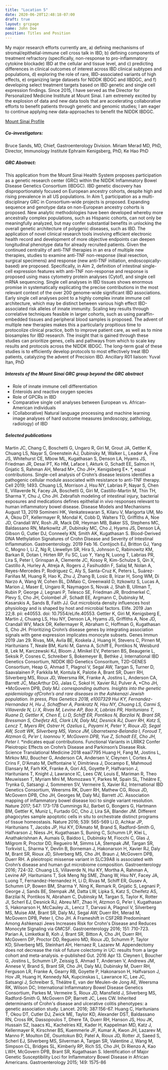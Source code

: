 ```yaml
---
title: "Location 5"
date: 2020-06-20T12:48:18-07:00
draft: true
layout: grcpage
name: John Doe
position: Titles and Position
---
```


My major research efforts currently are, a) defining mechanisms of stromal/epithelial-immune cell cross talk in IBD, b) defining components of treatment refractory (specifically, non-response to pro-inflammatory cytokine blockade) IBD at the cellular and tissue level, and c) predicting differences in clinical outcomes of interest across IBD clinical subtypes and populations, d) exploring the role of rare, IBD-associated variants of high effects, e) organizing large datasets for NIDDK IBDGC and IIBDGC, and f) developing select treatment targets based on IBD genetic and single cell expression findings. Since 2015, I have served as the Director for Personalized Medicine Institute at Mount Sinai. I am extremely excited by the explosion of data and new data tools that are accelerating collaborative efforts to benefit patients through genetic and genomic studies; I am eager to continue applying new data-approaches to benefit the NIDDK IBDGC.

[Mount Sinai Profile](https;//) 

##### Co-investigators:
Bruce Sands, MD, Chief, Gastroenterology Division.
Miriam Merad MD, PhD, Director, Immunology Institute
Ephraim Kenigsberg, PhD, Ke Hao PhD

##### GRC Abstract:
This application from the Mount Sinai Health System proposes participation as a genetic research center (GRC) within the NIDDK Inflammatory Bowel Disease Genetics Consortium (IBDGC). IBD genetic discovery has disproportionately focused on European ancestry cohorts, despite high and rising prevalence in all US populations. In Aim 1, participation as a multi-disciplinary GRC in Consortium-wide projects is proposed. Expanding sequence and genotype data on non-European ancestry cohorts is proposed. New analytic methodologies have been developed whereby more ancestrally complex populations, such as Hispanic cohorts, can not only be meaningfully analyzed, but may confer substantial benefits in unlocking the overall genetic architecture of polygenic diseases, such as IBD. The application of novel clinical research tools involving efficient electronic health record and development of more objective endpoints can deepen longitudinal phenotype data for already recruited patients. Given the continued centrality of anti-TNF therapies in an era of multiple new therapies, studies to examine anti-TNF non-response (ileal resection, surgical specimens) and response (new anti-TNF initiation, endoscopically-based) are proposed. Specifically, in Aim 2, definition of intestinal single-cell expression features with anti-TNF non-response and response is proposed using mass cytometry protein analyses (Cytof), and single cell mRNA sequencing. Single cell analyses in IBD tissues shows enormous promise in systematically explicating the precise contributions in the most relevant context of the over 200 genome-wide significant IBD associations. Early single cell analyses point to a highly complex innate immune cell architecture, which may be distinct between various high effect IBD-associated risk alleles of innate immunity. Scaling key results through correlative techniques feasible in larger cohorts, such as using paraffin-embedded tissues and peripheral blood samples is proposed. The advent of multiple new therapies makes this a particularly propitious time to protocolize clinical practice, both to improve patient care, as well as to mine biosamples for IBD research. The insight that is gained through these studies can prioritize genes, cells and pathways from which to scale key results and protocols across the NIDDK IBDGC. The long-term goal of these studies is to efficiently develop protocols to most effectively treat IBD patients, catalyzing the advent of Precision IBD. Ancillary R01 liaison: Yuval Itan, PhD

##### Interests of the Mount Sinai GRC group beyond the GRC abstract
* Role of innate immune cell differentiation 
* Enteroids and reactive oxygen species 
* Role of GPCRs in IBD
* Comparative single cell analyses between European vs. African-American individuals 
* (Collaborative) Natural language processing and machine learning image analyses of hard outcome measures (endoscopy, pathology, radiology) of IBD

##### Selected publications
Martin JC, Chang C, Boschetti G, Ungaro R, Giri M, Grout JA, Gettler K, Chuang LS, Nayar S, Greenstein AJ, Dubinsky M, Walker L, Leader A, Fine JS, Whitehurst CE, Mbow ML, Kugathasan S, Denson LA, Hyams JS, Friedman JR, Desai PT, Ko HM, Laface I, Akturk G, Schadt EE, Salmon H, Gnjatic S, Rahman AH, Merad M*, Cho JH*, Kenigsberg E*. *, equal contributions. Single-cell analysis of Crohn’s disease lesions identifies a pathogenic cellular module associated with resistance to anti-TNF therapy. Cell 2019; 1493. Chuang LS, Morrison J, Hsu NY, Labrias P, Nayar S, Chen E, Villaverde N, Facey JA, Boschetti G, Giri M, Castillo-Martin M, Thin TH, Sharma Y, Chu J, Cho JH. Zebrafish modeling of intestinal injury, bacterial exposures and medications defines epithelial in vivo responses relevant to human inflammatory bowel disease. Disease Models and Mechanisms August 13, 2019 Somineni HK, Venkateswaran S, Kilaru V, Marigorta UM, Mo A, Okou DT, Kellermayer R, Mondal K, Cobb D, Walters TD, Griffiths A, Noe JD, Crandall WV, Rosh JR, Mack DR, Heyman MB, Baker SS, Stephens MC, Baldassano RN, Markowitz JF, Dubinsky MC, Cho J, Hyams JS, Denson LA, Gibson G, Cutler DJ, Conneely KN, Smith AK, Kugathasan S. Blood-Derived DNA Methylation Signatures of Crohn Disease and Severity of Intestinal Inflammation. Gastroenterology. 2019 Feb 16.
        Contijoch EJ, Britton GJ, Yang C, Mogno I, Li Z, Ng R, Llewellyn SR, Hira S, Johnson C, Rabinowitz KM, Barkan R, Dotan I, Hirten RP, Fu SC, Luo Y, Yang N, Luong T, Labrias PR, Lira S, Peter I, Grinspan A, Clemente JC, Kosoy R, Kim-Schulze S, Qin X, Castillo A, Hurley A, Atreja A, Rogers J, Fasihuddin F, Saliaj M, Nolan A, Reyes-Mercedes P, Rodriguez C, Aly S, Santa-Cruz K, Peters L, Suárez-Fariñas M, Huang R, Hao K, Zhu J, Zhang B, Losic B, Irizar H, Song WM, Di Narzo A, Wang W, Cohen BL, DiMaio C, Greenwald D, Itzkowitz S, Lucas A, Marion J, Maser E, Ungaro R, Naymagon S, Novak J, Shah B, Ullman T, Rubin P, George J, Legnani P, Telesco SE, Friedman JR, Brodmerkel C, Plevy S, Cho JH, Colombel JF, Schadt EE, Argmann C, Dubinsky M, Kasarskis A, Sands B, Faith JJ. Gut microbiota density influences host physiology and is shaped by host and microbial factors. Elife. 2019 Jan 22;8. pii: e40553. doi: 10.7554/eLife.40553.
        Gettler K, Giri M, Kenigsberg E, Martin J, Chuang LS, Hsu NY, Denson LA, Hyams JS, Griffiths A, Noe JD, Crandall WV, Mack DR, Kellermayer R, Abraham C, Hoffman G, Kugathasan S, Cho JH. Prioritizing Crohn’s disease genes by integrating association signals with gene expression implicates monocyte subsets. Genes Immun 2019 Jan 29.
        Rivas, MA, Avila BE, Koskela J, Huang H, Stevens C, Pirnen M, Haritunians T, Neale BM, Kurki M, Ganna A, Schiff E, Pontikos N, Weisburd B, Lek M, Karczewski KJ, Bloom J, Minikel EV, Petersen BS, Beaugerie L, Seksik P, Cosnes C, Schreiber S, Bokemeyer B, Bethke J, International IBD Genetics Consortium, NIDDK IBD Genetics Consoritum, T2D-GENES Consortium, Heap G, Ahmad T, Plagnol V, Segal AW, Targan S, Turner D, Saavalainen P, Farkkila M, Kontula K, Palotie A, Brant SR, Duerr RH, Silverberg MS, Rioux JD, Weersma RK, Franke A, Jostins L, Anderson CA, Barrett JC, MacArthur DG, Jalas C, Sokol H, Xavier RJ, Pulver A, *Cho JH, *McGovern DPB, *Daly MJ. *corresponding authors. Insights​ ​into​ ​the​ ​genetic​ ​epidemiology​ ​of​ ​Crohn’s​ ​and​ ​rare​ ​diseases​ ​in​ ​the​ ​Ashkenazi​ ​Jewish population. In press, Plos Genetics 2018, e1007329
        Hui KY, Fernandez-Hernandez H, Hu J, Schaffner A, Pankratz N, Hsu NY, Chuang LS, Carmi S, Villaverde N, Li X, Rivas M, Levine AP, Bao X, Labrias PR, Haritunians T, Ruane D, Gettler K, Chen E, Li D, Schiff ER, Pontikos N, Barzilai N, Brant SR, Bressman S, Cheifetz AS, Clark LN, Daly MJ, Desnick RJ, Duerr RH, Katz S, Lencz T, Myers RH, Ostrer H, Ozelius L, Payami H, Peter Y, Rioux JD, Segal AW, Scott WK, Silverberg MS, Vance JM, Ubarretxena-Belandia I, Foroud T, Atzmon G, Pe’er I, Ioannou Y, McGovern DPB, Yue Z, Schadt EE, Cho JH*, Peter I*. *indicates equal contributions. Functional Variants in LRRK2 Confer Pleiotropic Effects on Crohn’s Disease and Parkinson’s Disease Risk. Science Translational Medicine 2018 eaai7795
        Huang H, Fang M, Jostins L, Mirkov MU, Boucher G, Anderson CA, Andersen V, Cleynen I, Cortes A, Crins F, D'Amato M, Deffontaine V, Dimitrieva J, Docampo E, Mahmoud Elansary M, Farh KK, Franke A, Gori AS, Goyette P, Halfvarson J, Haritunians T, Knight J, Lawrance IC, Lees CW, Louis E, Mariman R, Theo Meuwissen T, Myriam Mni M, Momozaws Y, Parkes M, Spain SL, Théâtre E, Trynka G, Satsangi J, Sommeren SV, Vermeire S, Xavier RJ, International IBD Genetics Consortium, Weersms RK, Duerr RH, Mathew CG, Rioux JD, McGovern DPB, Cho JH, Georges M, Daly MJ, Barrett JC. Association mapping of inflammatory bowel disease loci to single variant resolution. Nature 2017; 547: 173-178
        Cummings RJ, Barbet G, Bongers G, Hartmann BM, Gettler K, Muniz L, Furtado GC, Cho J, Lira SA, Blander JM. Different phagocytes sample apoptotic cells in situ to orchestrate distinct programs of tissue homeostasis. Nature 2016; 539: 565-569
        Li D, Achkar JP, Haritunians T, Jacobs JP, Hui KY, D’Amato M, Brand S, Radford-Smith G, Halfvarson J, Niess JH, Kugathasan S, Buning C, Schumm LP, Klei L, Anathakrishnan A, Aumais G, Baidoo L, Dubinsky M, Fiocchi C, Glas J, Milgrom R, Proctor DD, Regueiro M, Simms LA, Stempak JM, Targan SR, Torkvist L, Sharma Y, Devlin B, Borneman J, Hakonarson H, Xavier RJ, Daly M, Brant SR, Rioux JD, Silverberg MS, Cho JH, Braun J, McGovern DPB, Duerr RH. A pleiotropic missense variant in SLC39A8 is associated with Crohn’s disease and human gut microbiome composition. Gastroenterology 2016; 724-32.
        Chuang LS, Villaverde N, Hui KY, Mortha A, Rahman A, Levine  AP, Haritunians T, Sok Meng Ng SME, Zhang W, Hsu NY, Facey JA, Luong T, Fernandez-Hernandez H, Li D, Rivas M, Schiff ER, Gusev A, Schumm LP, Bowen BM, Sharma Y, Ning K, Remark R, Gnjatic S, Legnani P, George J, Sands BE, Stempak JM, Datta LW, Lipka S, Katz S, Cheifetz AS, Barzilai N, Pontikos N, Abraham C, Dubinsky M, Targan S, Taylor K, Rotter JI, Scherl EJ, Desnick RJ, Abreu MT, Zhao H, Atzmon G, Pe’er I, Kugathasan S, Hakonarson H, McCauley JL, Lencz T, Darvasi A, Plagnol V, Silverberg MS, Muise AM, Brant SR, Daly MJ, Segal AW, Duerr RH, Merad M, McGovern DPB, Peter I, Cho JH.  A Frameshift in CSF2RB Predominant Among Ashkenazi Jews Increases Risk for Crohn's Disease and Reduces Monocyte Signaling via GMCSF. Gastroenterology 2016; 151: 710-723.
        Parian A, Limketkai B, Koh J, Brant SR, Bitton A, Cho JH, Duerr RH, McGovern DP, Proctor DD, Regueiro MD, Rioux JD, Schumm P, Taylor KD, Silverberg MS, Steinhart AH, Hernaez R, Lazarev M. Appendectomy does not decrease the risk of future colectomy in UC: results from a large cohort and meta-analysis. e-published Gut. 2016 Apr 13.
        Cleynen I, Boucher G, Jostins L, Schumm LP, Zeissig S, Ahmad T, Andersen V, Andrews JM, Annese V, Brand S, Brant SR, Cho JH, Daly MJ, Dubinsky M, Duerr RH, Ferguson LR, Franke A, Gearry RB, Goyette P, Hakonarson H, Halfvarson J, Hov JR, Huang H, Kennedy NA, Kupcinskas L, Lawrance IC, Lee JC, Satsangi J, Schreiber S, Théâtre E, van der Meulen-de Jong AE, Weersma RK, Wilson DC; International Inflammatory Bowel Disease Genetics Consortium, Parkes M, Vermeire S, Rioux JD, Mansfield J, Silverberg MS, Radford-Smith G, McGovern DP, Barrett JC, Lees CW. Inherited determinants of Crohn's disease and ulcerative colitis phenotypes: a genetic association study. Lancet. 2016; 387:156-67.
        Huang C, Haritunians T, Okou DT, Cutler DJ,  Zwick ME, Taylor KD, Alexander DST, Baldassano RN, Cross RK, Dassopoulos T, Dhere TA, Duerr RH, Hanson JS, Hou JK, Hussain SZ, Isaacs KL, Kachelries KE, Kader H, Kappelman MD, Katz J, Kellermayer R, Kirschner BS, Kuemmerle JF, Kumar A, Kwon JH, Lazarev M, Manno P, Moulton DE, Osuntokun BO, Patel A, Rioux JD, Rotter JI, Saeed S, Scherl EJ, Silverberg MS, Silverman A, Targan SR, Valentine J, Wang M, Simpson CL, Bridges SL, Kimberly RP, Rich SS, Cho JH, Di Rienzo A, Kao LWH, McGovern DPB, Brant SR, Kugathasan S. Identification of Major Genetic Susceptibility Loci for Inflammatory Bowel Disease in African Americans. Gastroenterology 2015; 149: 1575-86